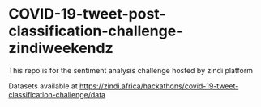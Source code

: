 # COVID-19-tweet-post-classification-challenge-zindiweekendz
This repo is for the sentiment analysis challenge hosted by zindi platform 

Datasets available at https://zindi.africa/hackathons/covid-19-tweet-classification-challenge/data
